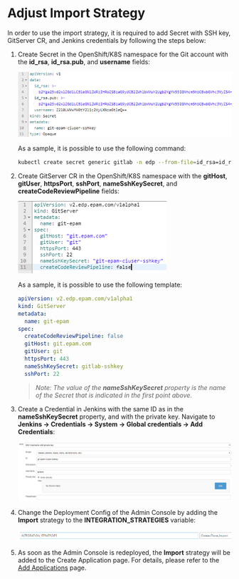 # Adjust Import Strategy

In order to use the import strategy, it is required to add Secret with SSH key, GitServer CR, and Jenkins credentials by following the steps below:

1. Create Secret in the OpenShift/K8S namespace for the Git account with the **id_rsa**, **id_rsa.pub**, and **username** fields:

    ![secret](../readme-resource/add-secret.png "secret")

   As a sample, it is possible to use the following command:

   ```bash
   kubectl create secret generic gitlab -n edp --from-file=id_rsa=id_rsa --from-file id_rsa.pub=id_rsa.pub --from-literal=username=user@gitlab.com
   ``` 
2. Create GitServer CR in the OpenShift/K8S namespace with the **gitHost**, **gitUser**, **httpsPort**, **sshPort**, **nameSshKeySecret**, and **createCodeReviewPipeline** fields:

    ![git-server](../readme-resource/add-git-server.png "git-server")

   As a sample, it is possible to use the following template:
   
   ```yaml
   apiVersion: v2.edp.epam.com/v1alpha1
   kind: GitServer
   metadata:
     name: git-epam
   spec:
     createCodeReviewPipeline: false
     gitHost: git.epam.com
     gitUser: git
     httpsPort: 443
     nameSshKeySecret: gitlab-sshkey
     sshPort: 22

   ```
    >*Note: The value of the **nameSshKeySecret** property is the name of the Secret that is indicated in the first point above.*

3. Create a Credential in Jenkins with the same ID as in the **nameSshKeySecret** property, and with the private key. Navigate to **Jenkins -> Credentials -> System -> Global credentials -> Add Credentials**:

    ![credential](../readme-resource/add-credentials.png "credential")
    
4. Change the Deployment Config of the Admin Console by adding the **Import** strategy to the **INTEGRATION_STRATEGIES** variable:

    ![integration-strategy](../readme-resource/add-integretion-strategies.png "integration-strategy")
    
5. As soon as the Admin Console is redeployed, the **Import** strategy will be added to the Create Application page. For details, please refer to the [Add Applications](../documentation/add_applications.md) page.